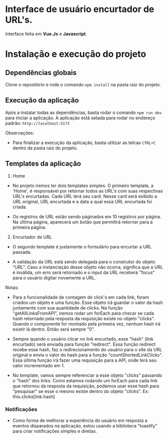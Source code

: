 # Interface de usuário encurtador de URL's.

Interface feita em **Vue.Js** e **Javascript**.

# Instalação e execução do projeto

## Dependências globais

Clone o repositório e rode o comando `npm install` na pasta raiz do projeto.

## Execução da aplicação

Após a instalar todas as dependências, basta rodar o comando `npm run dev` para iniciar a aplicação.
A aplicação está setada para rodar no endereço padrão: `http://localhost:5173`

Observações:

- Para finalizar a execução da aplicação, basta utilizar as telcas `CTRL+C` dentro da pasta raiz do projeto.

## Templates da aplicação

1. Home

- No projeto iremos ter dois templates simples. O primeiro template, a 'Home', é responsável por retornar todos as URL's com suas respectivas URL's encurtadas. Cada URL terá seu card. Nesse card será exibido a URL original, URL encurtada e a data a qual essa URL encurtada foi criada.

- Os registros de URL estão sendo páginados em 10 registros por página. Na última página, aparecerá um botão que permitirá retornar para a primeira página.

2. Encurtador de URL

- O segundo template é justamente o formulário para encurtar a URL passada.

- A validação da URL está sendo delegada para o construtor do objeto "URL". Caso a instanciação desse objeto não ocorra, significa que a URL é inválida, um erro será retornado e o input da URL receberá "focus" para o usuário digitar novamente a URL.

Notas:

- Para a funcionalidade de contagem de click's em cada link, foram criados um objeto e uma função. Esse objeto irá guardar o valor da hash juntamente com sua quantidade de clicks. Na função "getAllLinksFromAPI", iremos rodar um forEach para checar se cada hash retornado pela resposta da requisição existe no objeto "clicks". Quando o componente for montado pela primeira vez, nenhum hash irá existir lá dentro. Então será sempre "0".

- Sempre quando o usuário clicar no link encurtado, esse "hash" (link encurtado) será enviada para função "redirect". Essa função redirect recebe esse hash, faz o redirecionamento do usuário para o site da URL original e envia o valor do hash para a função "countShortedLinkClicks". Essa última função irá fazer uma requisição para a API, onde terá seu valor incrementado em 1.

- No template, vamos sempre referenciar a esse objeto "clicks" passando o "hash" dos links. Como estamos rodando um forEach para cada link que retornou da resposta da requisição, podemos usar esse hash para "pesquisar" se esse o mesmo existe dentro do objeto "clicks".
  Ex: this.clicks[link.hash]

### Notificações

- Como forma de melhorar a experiência do usuário em resposta a eventos disparados na aplicação, estou usando a biblioteca "toastify" para criar notificações simples e diretas.
